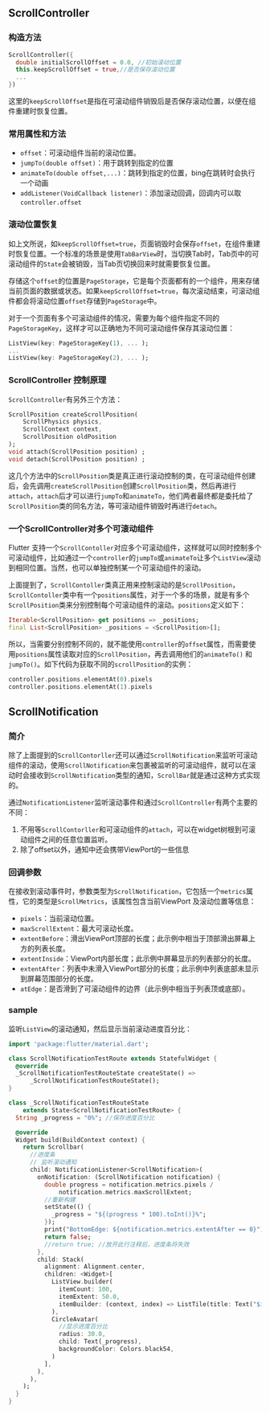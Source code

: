 ## ScrollController

### 构造方法

```dart
ScrollController({
  double initialScrollOffset = 0.0, //初始滚动位置
  this.keepScrollOffset = true,//是否保存滚动位置
  ...
})
```

这里的`keepScrollOffset`是指在可滚动组件销毁后是否保存滚动位置，以便在组件重建时恢复位置。

### 常用属性和方法

- `offset`：可滚动组件当前的滚动位置。
- `jumpTo(double offset)`：用于跳转到指定的位置
- `animateTo(double offset,...)`：跳转到指定的位置，bing在跳转时会执行一个动画
- `addListener(VoidCallback listener)`：添加滚动回调，回调内可以取`controller.offset`

### 滚动位置恢复

如上文所说，如`keepScrollOffset=true`，页面销毁时会保存`offset`，在组件重建时恢复位置。一个标准的场景是使用`TabBarView`时，当切换Tab时，Tab页中的可滚动组件的`State`会被销毁，当Tab页切换回来时就需要恢复位置。

存储这个`offset`的位置是`PageStorage`，它是每个页面都有的一个组件，用来存储当前页面的数据或状态。如果`keepScrollOffset=true`，每次滚动结束，可滚动组件都会将滚动位置`offset`存储到`PageStorage`中。

对于一个页面有多个可滚动组件的情况，需要为每个组件指定不同的`PageStorageKey`，这样才可以正确地为不同可滚动组件保存其滚动位置：

```dart
ListView(key: PageStorageKey(1), ... );
...
ListView(key: PageStorageKey(2), ... );
```

### ScrollController 控制原理

`ScrollController`有另外三个方法：

```dart
ScrollPosition createScrollPosition(
    ScrollPhysics physics,
    ScrollContext context,
    ScrollPosition oldPosition
);
void attach(ScrollPosition position) ;
void detach(ScrollPosition position) ;
```

这几个方法中的`ScrollPosition`类是真正进行滚动控制的类，在可滚动组件创建后，会先调用`createScrollPosition`创建`ScrollPosition`类，然后再进行`attach`，`attach`后才可以进行`jumpTo`和`animateTo`，他们两者最终都是委托给了`ScrollPosition`类的同名方法，等可滚动组件销毁时再进行`detach`。

### 一个ScrollController对多个可滚动组件

Flutter 支持一个`ScrollContoller`对应多个可滚动组件，这样就可以同时控制多个可滚动组件，比如通过一个`controller`的`jumpTo`或`animateTo`让多个`ListView`滚动到相同位置。当然，也可以单独控制某一个可滚动组件的滚动。

上面提到了，`ScrollContoller`类真正用来控制滚动的是`ScrollPosition`，`ScrollContoller`类中有一个`positions`属性，对于一个多的场景，就是有多个`ScrollPosition`类来分别控制每个可滚动组件的滚动。`positions`定义如下：

```dart
Iterable<ScrollPosition> get positions => _positions;
final List<ScrollPosition> _positions = <ScrollPosition>[];
```

所以，当需要分别控制不同的，就不能使用`controller`的`offset`属性，而需要使用`positions`属性读取对应的`ScrollPosition`，再去调用他们的`animateTo()` 和 `jumpTo()`。如下代码为获取不同的`scrollPosition`的实例：

```dart
controller.positions.elementAt(0).pixels
controller.positions.elementAt(1).pixels
```



## ScrollNotification

### 简介

除了上面提到的`ScrollContorller`还可以通过`ScrollNotification`来监听可滚动组件的滚动，使用`ScrollNotification`来包裹被监听的可滚动组件，就可以在滚动时会接收到`ScrollNotification`类型的通知，`ScrollBar`就是通过这种方式实现的。

通过`NotificationListener`监听滚动事件和通过`ScrollController`有两个主要的不同：

1. 不用等`ScrollContorller`和可滚动组件的`attach`，可以在widget树根到可滚动组件之间的任意位置监听。
2. 除了offset以外，通知中还会携带ViewPort的一些信息

### 回调参数

在接收到滚动事件时，参数类型为`ScrollNotification`，它包括一个`metrics`属性，它的类型是`ScrollMetrics`，该属性包含当前ViewPort 及滚动位置等信息：

- `pixels`：当前滚动位置。
- `maxScrollExtent`：最大可滚动长度。
- `extentBefore`：滑出ViewPort顶部的长度；此示例中相当于顶部滑出屏幕上方的列表长度。
- `extentInside`：ViewPort内部长度；此示例中屏幕显示的列表部分的长度。
- `extentAfter`：列表中未滑入ViewPort部分的长度；此示例中列表底部未显示到屏幕范围部分的长度。
- `atEdge`：是否滑到了可滚动组件的边界（此示例中相当于列表顶或底部）。

### sample

监听`ListView`的滚动通知，然后显示当前滚动进度百分比：

```dart
import 'package:flutter/material.dart';

class ScrollNotificationTestRoute extends StatefulWidget {
  @override
  _ScrollNotificationTestRouteState createState() =>
      _ScrollNotificationTestRouteState();
}

class _ScrollNotificationTestRouteState
    extends State<ScrollNotificationTestRoute> {
  String _progress = "0%"; //保存进度百分比

  @override
  Widget build(BuildContext context) {
    return Scrollbar(
      //进度条
      // 监听滚动通知
      child: NotificationListener<ScrollNotification>(
        onNotification: (ScrollNotification notification) {
          double progress = notification.metrics.pixels /
              notification.metrics.maxScrollExtent;
          //重新构建
          setState(() {
            _progress = "${(progress * 100).toInt()}%";
          });
          print("BottomEdge: ${notification.metrics.extentAfter == 0}");
          return false;
          //return true; //放开此行注释后，进度条将失效
        },
        child: Stack(
          alignment: Alignment.center,
          children: <Widget>[
            ListView.builder(
              itemCount: 100,
              itemExtent: 50.0,
              itemBuilder: (context, index) => ListTile(title: Text("$index")),
            ),
            CircleAvatar(
              //显示进度百分比
              radius: 30.0,
              child: Text(_progress),
              backgroundColor: Colors.black54,
            )
          ],
        ),
      ),
    );
  }
}
```